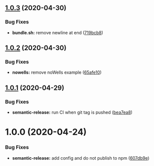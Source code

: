 ## [1.0.3](https://github.com/hydroframe/SandTank/compare/v1.0.2...v1.0.3) (2020-04-30)


### Bug Fixes

* **bundle.sh:** remove newline at end ([719bcb8](https://github.com/hydroframe/SandTank/commit/719bcb89c60f85f4d54d6daee592ab17f2e94d68))

## [1.0.2](https://github.com/hydroframe/SandTank/compare/v1.0.1...v1.0.2) (2020-04-30)


### Bug Fixes

* **nowells:** remove noWells example ([65afe10](https://github.com/hydroframe/SandTank/commit/65afe109a926ee6e608974a24ed25d2a03fbbbf1))

## [1.0.1](https://github.com/hydroframe/SandTank/compare/v1.0.0...v1.0.1) (2020-04-29)


### Bug Fixes

* **semantic-release:** run CI when git tag is pushed ([bea7ea8](https://github.com/hydroframe/SandTank/commit/bea7ea8003a1201fd6e759b54c0c22f5ed5d6dab))

# 1.0.0 (2020-04-24)


### Bug Fixes

* **semantic-release:** add config and do not publish to npm ([607db9e](https://github.com/hydroframe/SandTank/commit/607db9e07ff4f9cdd0ad0753d13efcb0983363dd))
